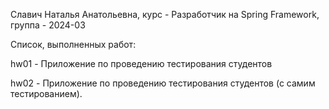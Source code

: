 Славич Наталья Анатольевна, курс - Разработчик на Spring Framework, группа - 2024-03

Список, выполненных работ:

hw01 - Приложение по проведению тестирования студентов

hw02 - Приложение по проведению тестирования студентов (с самим тестированием).